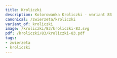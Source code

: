 ```yaml
---
title: Kroliczki
description: Kolorowanka Kroliczki - wariant 83
canonical: /zwierzeta/kroliczki
variant_of: kroliczki
image: /kroliczki/83/kroliczki-83.svg
pdf: /kroliczki/83/kroliczki-83.pdf
tags:
- zwierzeta
- kroliczki
---
```

